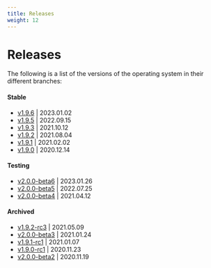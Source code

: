 ```yaml
---
title: Releases
weight: 12
---
```


# Releases

The following is a list of the versions of the operating system in their different branches:

#### Stable

- [v1.9.6](https://github.com/burmilla/os/releases/tag/v1.9.6) | 2023.01.02
- [v1.9.5](https://github.com/burmilla/os/releases/tag/v1.9.5) | 2022.09.15
- [v1.9.3](https://github.com/burmilla/os/releases/tag/v1.9.3) | 2021.10.12
- [v1.9.2](https://github.com/burmilla/os/releases/tag/v1.9.2) | 2021.08.04
- [v1.9.1](https://github.com/burmilla/os/releases/tag/v1.9.1) | 2021.02.02
- [v1.9.0](https://github.com/burmilla/os/releases/tag/v1.9.0) | 2020.12.14

#### Testing

- [v2.0.0-beta6](https://github.com/burmilla/os/releases/tag/v2.0.0-beta6) | 2023.01.26
- [v2.0.0-beta5](https://github.com/burmilla/os/releases/tag/v2.0.0-beta5) | 2022.07.25
- [v2.0.0-beta4](https://github.com/burmilla/os/releases/tag/v2.0.0-beta4) | 2021.04.12

#### Archived

- [v1.9.2-rc3](https://github.com/burmilla/os/releases/tag/v1.9.2-rc3) | 2021.05.09
- [v2.0.0-beta3](https://github.com/burmilla/os/releases/tag/v2.0.0-beta3) | 2021.01.24
- [v1.9.1-rc1](https://github.com/burmilla/os/releases/tag/v1.9.1-rc1) | 2021.01.07
- [v1.9.0-rc1](https://github.com/burmilla/os/releases/tag/v1.9.0-rc1) | 2020.11.23
- [v2.0.0-beta2](https://github.com/burmilla/os/releases/tag/v2.0.0-beta2) | 2020.11.19
